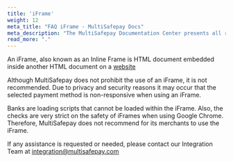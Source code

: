 ```yaml
---
title: 'iFrame'
weight: 12
meta_title: "FAQ iFrame - MultiSafepay Docs"
meta_description: "The MultiSafepay Documentation Center presents all relevant information about our Plugins and API. You can also find support pages for Payment Methods, Tools and General Questions as well as the contact details of our Support and Integration Teams."
read_more: "."
---
```

 
An iFrame, also known as an Inline Frame is HTML document embedded inside another HTML document on a [website](/faq/getting-started/glossary/#website) 
 
Although MultiSafepay does not prohibit the use of an iFrame, it is not recommended.
Due to privacy and security reasons it may occur that the selected payment method is non-responsive when using an iFrame.
 
Banks are loading scripts that cannot be loaded within the iFrame. Also, the checks are very strict on the safety of iFrames when using Google Chrome. Therefore, MultiSafepay does not recommend for its merchants to use the iFrame.

If any assistance is requested or needed, please contact our Integration Team at <integration@multisafepay.com>
 


